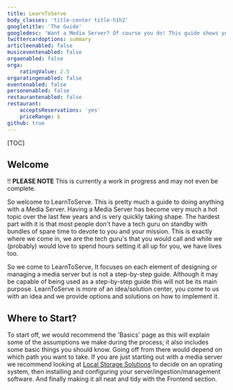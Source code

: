 ```yaml
---
title: LearnToServe
body_classes: 'title-center title-h1h2'
googletitle: 'The Guide'
googledesc: 'Want a Media Server? Of course you do! This guide shows you how to set one up from beginning to end.'
twittercardoptions: summary
articleenabled: false
musiceventenabled: false
orgaenabled: false
orga:
    ratingValue: 2.5
orgaratingenabled: false
eventenabled: false
personenabled: false
restaurantenabled: false
restaurant:
    acceptsReservations: 'yes'
    priceRange: $
github: true
---
```


[TOC]

## Welcome

!! **PLEASE NOTE** This is currently a work in progress and may not even be complete.

So welcome to LearnToServe. This is pretty much a guide to doing anything with a Media Server. Having a Media Server has become very much a hot topic over the last few years and is very quickly taking shape. The hardest part with it is that most people don't have a tech guru on standby with bundles of spare time to devote to you and your mission. This is exactly where we come in, we are the tech guru's that you would call and while we (probably) would love to spend hours setting it all up for you, we have lives too. 

So we come to LearnToServe, It focuses on each element of designing or managing a media server but is not a step-by-step guide. Although it may be capable of being used as a step-by-step guide this will not be its main purpose. LearnToServe is more of an idea/solution center, you come to us with an idea and we provide options and solutions on how to implement it.

## Where to Start?

To start off, we would recommend the 'Basics' page as this will explain some of the assumptions we make during the process; it also includes some basic things you should know. Going off from there would depend on which path you want to take. If you are just starting out with a media server we recommend looking at [Local Storage Solutions](/storage-solutions/) to decide on an oprating system, then installing and configuring your server/ingestion/management software. And finally making it all neat and tidy with the Frontend section.